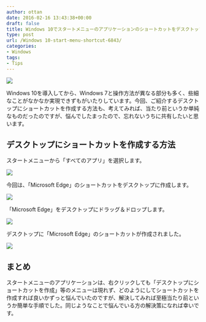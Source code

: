 ```yaml
---
author: ottan
date: 2016-02-16 13:43:38+00:00
draft: false
title: Windows 10でスタートメニューのアプリケーションのショートカットをデスクトップに作成する方法
type: post
url: /Windows 10-start-menu-shortcut-6843/
categories:
- Windows
tags:
- Tips
---
```


![](/uploads/2016/02/160216-56c3174321090.jpg)






Windows 10を導入してから、Windows 7と操作方法が異なる部分も多く、些細なことがなかなか実現できずもがいたりしています。今回、ご紹介するデスクトップにショートカットを作成する方法も、考えてみれば、当たり前というか単純なものだったのですが、悩んでしたまったので、忘れないうちに共有したいと思います。





## デスクトップにショートカットを作成する方法





スタートメニューから「すべてのアプリ」を選択します。





![](/uploads/2016/02/160216-56c31744c26aa.png)






今回は、「Microsoft Edge」のショートカットをデスクトップに作成します。





![](/uploads/2016/02/160216-56c31753b5861.png)






「Microsoft Edge」をデスクトップにドラッグ＆ドロップします。





![](/uploads/2016/02/160216-56c317632f0ce.png)






デスクトップに「Microsoft Edge」のショートカットが作成されました。





![](/uploads/2016/02/160216-56c31772998b0.png)






## まとめ





スタートメニューのアプリケーションは、右クリックしても「デスクトップにショートカットを作成」等のメニューは現れず、どのようにしてショートカットを作成すれば良いかずっと悩んでいたのですが、解決してみれば至極当たり前というか簡単な手順でした。同じようなことで悩んでいる方の解決策になれば幸いです。
